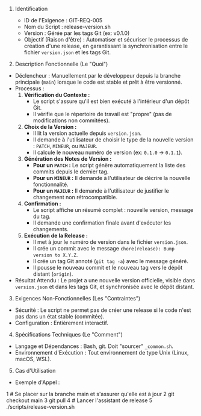1. Identification
   * ID de l'Exigence : GIT-REQ-005
   * Nom du Script : release-version.sh
   * Version : Gérée par les tags Git (ex: v0.1.0)
   * Objectif (Raison d'être) : Automatiser et sécuriser le processus de création d'une release, en garantissant la synchronisation entre le fichier `version.json` et les tags Git.

  2. Description Fonctionnelle (Le "Quoi")
   * Déclencheur : Manuellement par le développeur depuis la branche principale (`main`) lorsque le code est stable et prêt à être versionné.
   * Processus :
       1. **Vérification du Contexte :**
          * Le script s'assure qu'il est bien exécuté à l'intérieur d'un dépôt Git.
          * Il vérifie que le répertoire de travail est "propre" (pas de modifications non commitées).
       2. **Choix de la Version :**
          * Il lit la version actuelle depuis `version.json`.
          * Il demande à l'utilisateur de choisir le type de la nouvelle version : `PATCH`, `MINEUR`, ou `MAJEUR`.
          * Il calcule le nouveau numéro de version (ex: `0.1.0` -> `0.1.1`).
       3. **Génération des Notes de Version :**
          * **Pour un `PATCH` :** Le script génère automatiquement la liste des commits depuis le dernier tag.
          * **Pour un `MINEUR` :** Il demande à l'utilisateur de décrire la nouvelle fonctionnalité.
          * **Pour un `MAJEUR` :** Il demande à l'utilisateur de justifier le changement non rétrocompatible.
       4. **Confirmation :**
          * Le script affiche un résumé complet : nouvelle version, message du tag.
          * Il demande une confirmation finale avant d'exécuter les changements.
       5. **Exécution de la Release :**
          * Il met à jour le numéro de version dans le fichier `version.json`.
          * Il crée un commit avec le message `chore(release): Bump version to X.Y.Z`.
          * Il crée un tag Git annoté (`git tag -a`) avec le message généré.
          * Il pousse le nouveau commit et le nouveau tag vers le dépôt distant (`origin`).
   * Résultat Attendu : Le projet a une nouvelle version officielle, visible dans `version.json` et dans les tags Git, et synchronisée avec le dépôt distant.

  3. Exigences Non-Fonctionnelles (Les "Contraintes")
   * Sécurité : Le script ne permet pas de créer une release si le code n'est pas dans un état stable (commitée).
   * Configuration : Entièrement interactif.

  4. Spécifications Techniques (Le "Comment")
   * Langage et Dépendances : Bash, git. Doit "sourcer" `_common.sh`.
   * Environnement d'Exécution : Tout environnement de type Unix (Linux, macOS, WSL).

  5. Cas d'Utilisation
   * Exemple d'Appel :

   1     # Se placer sur la branche main et s'assurer qu'elle est à jour
   2     git checkout main
   3     git pull
   4     # Lancer l'assistant de release
   5     ./scripts/release-version.sh
